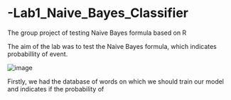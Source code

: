 # -Lab1_Naive_Bayes_Classifier
The group project of testing Naive Bayes formula based on R


The aim of the lab was to test the Naive Bayes formula, which indicates probabillity of event.

![image](https://user-images.githubusercontent.com/92577132/196523000-44c6aae7-f886-4daa-a611-338167eee9ed.png)

Firstly, we had the database of words on which we should train our model and indicates if the probability of 
